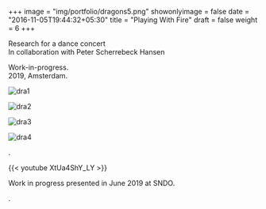 +++
image = "img/portfolio/dragons5.png"
showonlyimage = false
date = "2016-11-05T19:44:32+05:30"
title = "Playing With Fire"
draft = false
weight = 6
+++

Research for a dance concert  
In collaboration with Peter Scherrebeck Hansen

Work-in-progress.  
2019, Amsterdam.
<!--more-->

![dra1][1]

![dra2][2]

![dra3][3]

![dra4][4]

.

{{< youtube XtUa4ShY_LY >}}  
 
Work in progress presented in June 2019 at SNDO.  

.

[1]: /img/portfolio/dragons1.png
[2]: /img/portfolio/drangons2.png
[3]: /img/portfolio/dragons3.png
[4]: /img/portfolio/dragons4.png